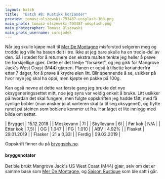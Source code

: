 ```yaml
---
layout: batch
title:  "Batch #8: Rustikk koriander"
preview: tomasz-olszewski-793487-unsplash-300.png
main_photo: tomasz-olszewski-793487-unsplash.png
main_photographer: Tomasz Olszewski
main_photo_username: surojadek
---
```


Når jeg skulle kjøpe malt til [Mer De Montagne](/batch/6-mer-de-montagne) misforstod selgeren meg og trodde jeg ville ha basen delt i tre. Ikke at jeg bare skulle ha en tredje-del av den. Så i stedet for å returnere den ekstra malten tenkte jeg heller å prøve tre forskjellige gjær. Dette er det tredje "forsøket", og jeg gikk for Mangrove Jack's West Coast (M44) gjæren. Planen er også å tilsette korianderfrø etter 7 dager, for å prøve å krydre ølen litt. Blir spennende å se, usikker på hvor mye jeg skal ha oppi, men kjøpte en pakke på 100g.

Kan også nevne at dette var første gang jeg brukte det nye oksygeneringssettet mitt, noe jeg syns var veldig enkelt å bruke. Litt usikker på hvordan det skal fungere, men fulgte oppskriften jeg hadde fått, med få synlige bobler (man ønsker jo at vørteren skal ta til seg oksygenet), og flytte rundt på steinen som boblene kommer ut fra. Har laget et lite [innlegg](/2018/12/15/oksygenering) med bilde om settet.


| Brygget    | 15.12.2018 |
| Meskevann  | 7l         |
| Skyllevann | 6l         |
| Før kok    | N/A        |
| Etter kok  | 7,5l       |
| OG         | 1.047      |
| FG         | 1.010      |
| ABV        | 4.92%      |
| Flasket    | 29.01.2019 |
| Flasker    | 21 a 0,33l |
| Ferdig     | 09.02.2019 |

Oppskrift finner du på [bryggselv.no](https://www.bryggselv.no/finest/104872/saison-rustique-allgrain-%C3%B8lsett-25-liter).


#### bryggenotater

Det ble brukt Mangrove Jack's US West Coast (M44) gjær, selv om det er samme base som [Mer De Montagne](/batch/6-mer-de-montagne), og [Saison Rustique](/batch/7-saison-rustique) som ble satt i går.
